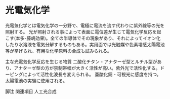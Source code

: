 # 光電気化学

光電気化学とは電気化学の一分野で、電極に電流を流す代わりに紫外線等の光を照射する。
光が照射される事によって表面に電位差が生じて電気化学反応を起こす(本多-藤嶋効果)。全ての半導体でその現象があり、それによってイオン化したり水溶液を電気分解するものもある。実用面では光触媒や色素増感太陽電池等が挙げられ、有用な化学原料の合成も試みられる。

主な光電気化学反応を生じる物質
二酸化チタン - アナターゼ型とルチル型があり、アナターゼ型の方が禁制帯幅が大きく活性が高い。紫外光で活性化する。ドーピングによって活性化波長を変えられる。
亜酸化銅 - 可視光に感度を持つ。太陽電池の実験に使用される。

脚注
関連項目
人工光合成